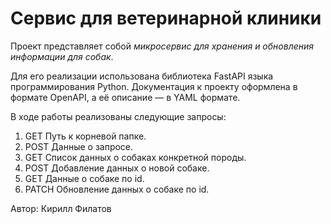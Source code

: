 # Сервис для ветеринарной клиники

Проект представляет собой *микросервис для хранения и обновления информации для собак*.

Для его реализации использована библиотека FastAPI языка программирования Python.
Документация к проекту оформлена в формате OpenAPI, а её описание — в YAML формате. 

В ходе работы реализованы следующие запросы: 
1. GET Путь к корневой папке. 
2. POST Данные о запросе.
3. GET Список данных о собаках конкретной породы.
4. POST Добавление данных о новой собаке.
5. GET Данные о собаке по id.
6. PATCH Обновление данных о собаке по id.

Автор: Кирилл Филатов